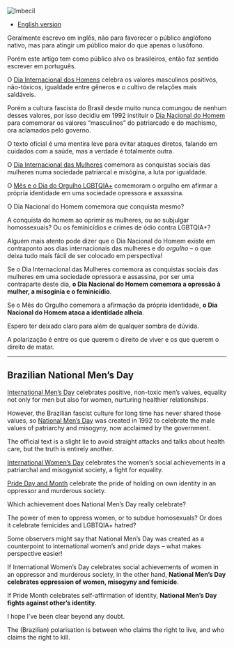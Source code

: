 ![Imbecil](//cacilhas.cc/img/hein.png)

*   [English version](#brazilian-national-men’s-day)

Geralmente escrevo em inglês, não para favorecer o público anglófono nativo, mas para atingir um público maior do que apenas o lusófono.

Porém este artigo tem como público alvo os brasileiros, então faz sentido escrever em português.

O [Dia Internacional dos Homens](https://internationalmensday.com/) celebra os valores masculinos positivos, não-tóxicos, igualdade entre gêneros e o cultivo de relações mais saldáveis.

Porém a cultura fascista do Brasil desde muito nunca comungou de nenhum desses valores, por isso decidiu em 1992 instituir o [Dia Nacional do Homem](https://www.calendarr.com/brasil/dia-do-homem/) para comemorar os valores “masculinos” do patriarcado e do machismo, ora aclamados pelo governo.

O texto oficial é uma mentira leve para evitar ataques diretos, falando em cuidados com a saúde, mas a verdade é totalmente outra.

O [Dia Internacional das Mulheres](https://www.internationalwomensday.com/) comemora as conquistas sociais das mulheres numa sociedade patriarcal e misógina, a luta por igualdade.

O [Mês e o Dia do Orgulho LGBTQIA+](http://www.interpride.org/) comemoram o orgulho em afirmar a própria identidade em uma sociedade opressora e assassina.

O Dia Nacional do Homem comemora que conquista mesmo?

A conquista do homem ao oprimir as mulheres, ou ao subjulgar homossexuais? Ou os feminicídios e crimes de ódio contra LGBTQIA+?

Alguém mais atento pode dizer que o Dia Nacional do Homem existe em contraponto aos dias internacionais das mulheres e do _orgulho_ – o que deixa tudo mais fácil de ser colocado em perspectiva!

Se o Dia Internacional das Mulheres comemora as conquistas sociais das mulheres em uma sociedade opressora e assassina, por ser uma contraparte deste dia, **o Dia Nacional do Homem comemora a opressão à mulher, a misoginia e o feminicídio**.

Se o Mês do Orgulho comemora a afirmação da própria identidade, **o Dia Nacional do Homem ataca a identidade alheia**.

Espero ter deixado claro para além de qualquer sombra de dúvida.

A polarização é entre os que querem o direito de viver e os que querem o direito de matar.

* * *

Brazilian National Men’s Day
----------------------------

[International Men’s Day](https://internationalmensday.com/) celebrates positive, non-toxic men’s values, equality not only for men but also for women, nurturing healthier relationships.

However, the Brazilian fascist culture for long time has never shared those values, so [National Men’s Day](https://www.calendarr.com/brasil/dia-do-homem/) was created in 1992 to celebrate the male values of patriarchy and misogyny, now acclaimed by the government.

The official text is a slight lie to avoid straight attacks and talks about health care, but the truth is entirely another.

[International Women’s Day](https://www.internationalwomensday.com/) celebrates the women’s social achievements in a patriarchal and misogynist society, a fight for equality.

[Pride Day and Month](http://www.interpride.org/) celebrate the pride of holding on own identity in an oppressor and murderous society.

Which achievement does National Men’s Day really celebrate?

The power of men to oppress women, or to subdue homosexuals? Or does it celebrate femicides and LGBTQIA+ hatred?

Some observers might say that National Men’s Day was created as a counterpoint to international women’s and _pride_ days – what makes perspective easier!

If International Women’s Day celebrates social achievements of women in an oppressor and murderous society, in the other hand, **National Men’s Day celebrates oppression of women, misogyny and femicide**.

If Pride Month celebrates self-affirmation of identity, **National Men’s Day fights against other’s identity**.

I hope I’ve been clear beyond any doubt.

The (Brazilian) polarisation is between who claims the right to live, and who claims the right to kill.